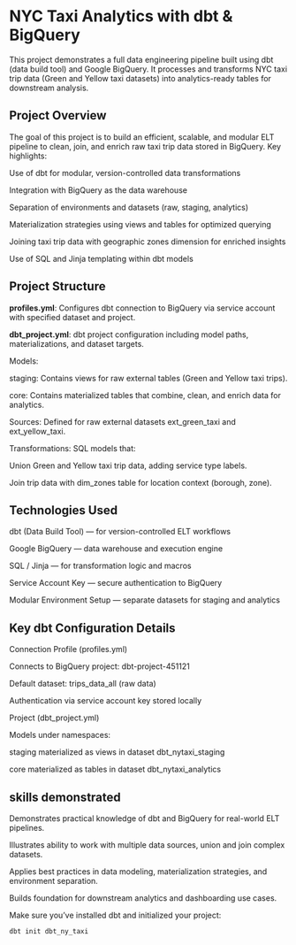 # NYC Taxi Analytics with dbt & BigQuery

This project demonstrates a full data engineering pipeline built using dbt (data build tool) and Google BigQuery. It processes and transforms NYC taxi trip data (Green and Yellow taxi datasets) into analytics-ready tables for downstream analysis.

## Project Overview
The goal of this project is to build an efficient, scalable, and modular ELT pipeline to clean, join, and enrich raw taxi trip data stored in BigQuery. Key highlights:

Use of dbt for modular, version-controlled data transformations

Integration with BigQuery as the data warehouse

Separation of environments and datasets (raw, staging, analytics)

Materialization strategies using views and tables for optimized querying

Joining taxi trip data with geographic zones dimension for enriched insights

Use of SQL and Jinja templating within dbt models

## Project Structure
**profiles.yml**: Configures dbt connection to BigQuery via service account with specified dataset and project.

**dbt_project.yml**: dbt project configuration including model paths, materializations, and dataset targets.

Models:

staging: Contains views for raw external tables (Green and Yellow taxi trips).

core: Contains materialized tables that combine, clean, and enrich data for analytics.

Sources: Defined for raw external datasets ext_green_taxi and ext_yellow_taxi.

Transformations: SQL models that:

Union Green and Yellow taxi trip data, adding service type labels.

Join trip data with dim_zones table for location context (borough, zone).


## Technologies Used
dbt (Data Build Tool) — for version-controlled ELT workflows

Google BigQuery — data warehouse and execution engine

SQL / Jinja — for transformation logic and macros

Service Account Key — secure authentication to BigQuery

Modular Environment Setup — separate datasets for staging and analytics

## Key dbt Configuration Details
Connection Profile (profiles.yml)

Connects to BigQuery project: dbt-project-451121

Default dataset: trips_data_all (raw data)

Authentication via service account key stored locally

Project (dbt_project.yml)

Models under namespaces:

staging materialized as views in dataset dbt_nytaxi_staging

core materialized as tables in dataset dbt_nytaxi_analytics

## skills demonstrated 
Demonstrates practical knowledge of dbt and BigQuery for real-world ELT pipelines.

Illustrates ability to work with multiple data sources, union and join complex datasets.

Applies best practices in data modeling, materialization strategies, and environment separation.

Builds foundation for downstream analytics and dashboarding use cases.



Make sure you’ve installed dbt and initialized your project:

```dbt init dbt_ny_taxi```
